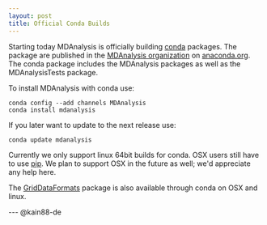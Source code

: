 ```yaml
---
layout: post
title: Official Conda Builds
---
```


Starting today MDAnalysis is officially building [conda][conda] packages. The
package are published in the [MDAnalysis organization][mda-channel] on
[anaconda.org][anaconda]. The conda package includes the MDAnalysis packages as
well as the MDAnalysisTests package.

To install MDAnalysis with conda use:

    conda config --add channels MDAnalysis
    conda install mdanalysis

If you later want to update to the next release use:

    conda update mdanalysis

Currently we only support linux 64bit builds for conda. OSX users still have to
use [pip][pip]. We plan to support OSX in the future as well; we'd appreciate
any help here.

The [GridDataFormats][gridData] package is also available through conda on OSX
and linux.

--- @kain88-de

[conda]: https://github.com/conda/conda
[anaconda]: https://anaconda.org
[mda-channel]: https://anaconda.org/MDAnalysis
[pip]: {{site.baseurl}}pages/installation_quick_start
[gridData]: https://github.com/MDAnalysis/GridDataFormats
